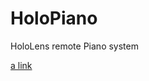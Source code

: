 # HoloPiano
HoloLens remote Piano system

[a link](https://drive.google.com/file/d/1oiaJDpuJ85jsjR2vpVX_Odl8BNArveCO/view?usp=sharing)
